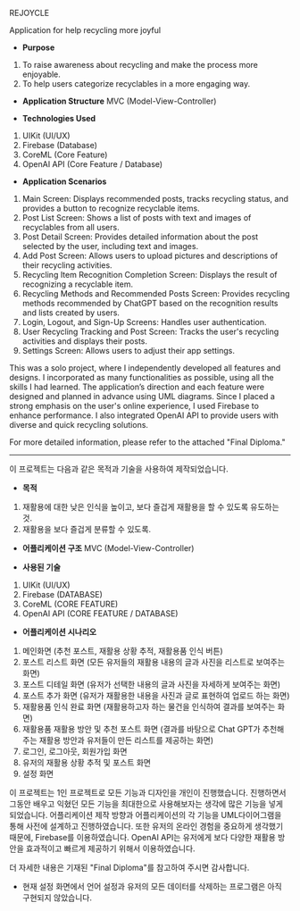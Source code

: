 REJOYCLE

Application for help recycling more joyful

- **Purpose**
1. To raise awareness about recycling and make the process more enjoyable.
2. To help users categorize recyclables in a more engaging way.

- **Application Structure**
MVC (Model-View-Controller)

- **Technologies Used**
1. UIKit (UI/UX)
2. Firebase (Database)
3. CoreML (Core Feature)
4. OpenAI API (Core Feature / Database)

- **Application Scenarios**
1. Main Screen: Displays recommended posts, tracks recycling status, and provides a button to recognize recyclable items.
2. Post List Screen: Shows a list of posts with text and images of recyclables from all users.
3. Post Detail Screen: Provides detailed information about the post selected by the user, including text and images.
4. Add Post Screen: Allows users to upload pictures and descriptions of their recycling activities.
5. Recycling Item Recognition Completion Screen: Displays the result of recognizing a recyclable item.
6. Recycling Methods and Recommended Posts Screen: Provides recycling methods recommended by ChatGPT based on the recognition results and lists created by users.
7. Login, Logout, and Sign-Up Screens: Handles user authentication.
8. User Recycling Tracking and Post Screen: Tracks the user's recycling activities and displays their posts.
9. Settings Screen: Allows users to adjust their app settings.

This was a solo project, where I independently developed all features and designs.
I incorporated as many functionalities as possible, using all the skills I had learned.
The application’s direction and each feature were designed and planned in advance using UML diagrams.
Since I placed a strong emphasis on the user's online experience, I used Firebase to enhance performance.
I also integrated OpenAI API to provide users with diverse and quick recycling solutions.

For more detailed information, please refer to the attached "Final Diploma."

---------------------------------------------------------------------------------------------------------------------
이 프로젝트는 다음과 같은 목적과 기술을 사용하여 제작되었습니다.

- **목적**
1. 재활용에 대한 낮은 인식을 높이고, 보다 즐겁게 재활용을 할 수 있도록 유도하는 것.
2. 재활용을 보다 즐겁게 분류할 수 있도록.

- **어플리케이션 구조**
MVC (Model-View-Controller)

- **사용된 기술**
1. UIKit (UI/UX)
2. Firebase (DATABASE)
3. CoreML (CORE FEATURE)
4. OpenAI API (CORE FEATURE / DATABASE)

- **어플리케이션 시나리오**
1. 메인화면 (추천 포스트, 재활용 상황 추적, 재활용품 인식 버튼)
2. 포스트 리스트 화면 (모든 유저들의 재활용 내용의 글과 사진을 리스트로 보여주는 화면)
3. 포스트 디테일 화면 (유저가 선택한 내용의 글과 사진을 자세하게 보여주는 화면)
4. 포스트 추가 화면 (유저가 재활용한 내용을 사진과 글로 표현하여 업로드 하는 화면)
5. 재활용품 인식 완료 화면 (재활용하고자 하는 물건을 인식하여 결과를 보여주는 화면)
6. 재활용품 재활용 방안 및 추천 포스트 화면 (결과를 바탕으로 Chat GPT가 추천해주는 재활용 방안과 유저들이 만든 리스트를 제공하는 화면)
7. 로그인, 로그아웃, 회원가입 화면
8. 유저의 재활용 상황 추적 및 포스트 화면
9. 설정 화면

이 프로젝트는 1인 프로젝트로 모든 기능과 디자인을 개인이 진행했습니다.
진행하면서 그동안 배우고 익혔던 모든 기능을 최대한으로 사용해보자는 생각에 많은 기능을 넣게 되었습니다.
어플리케이션 제작 방향과 어플리케이션의 각 기능을 UML다이어그램을 통해 사전에 설계하고 진행하였습니다.
또한 유저의 온라인 경험을 중요하게 생각했기 때문에, Firebase를 이용하였습니다.
OpenAI API는 유저에게 보다 다양한 재활용 방안을 효과적이고 빠르게 제공하기 위해서 이용하였습니다.

더 자세한 내용은 기재된 "Final Diploma"를 참고하여 주시면 감사합니다.

* 현재 설정 화면에서 언어 설정과 유저의 모든 데이터를 삭제하는 프로그램은 아직 구현되지 않았습니다.
